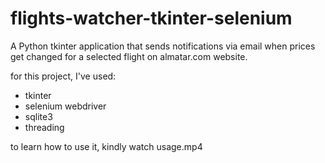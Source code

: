 # flights-watcher-tkinter-selenium
A Python tkinter application that sends notifications via email when prices get changed for a selected flight on almatar.com website.

for this project, I've used:

- tkinter
- selenium webdriver
- sqlite3
- threading

to learn how to use it, kindly watch usage.mp4
